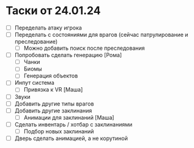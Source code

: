 ﻿# Таски от 24.01.24
 
- [ ] Переделать атаку  игрока
- [ ] Переделать  с  состояниями для  врагов  (сейчас патрулирование и преследование)
    - [ ] Можно добавить поиск  после преследования
- [ ] Попробовать сделать генерацию [Рома]
    - [ ] Чанки
    - [ ] Биомы
    - [ ] Генерация объектов
- [ ] Инпут система
    - [ ] Привязка  к VR [Маша]
- [ ] Звуки
- [ ] Добавить другие  типы врагов
- [ ] Добавить  другие заклинания
  - [ ] Анимации для заклинаний [Маша]
- [ ] Сделать инвентарь / хотбар с заклинаниями
    - [ ] Подбор новых заклинаний
- [ ] Дверь сделать анимацией, а не корутиной
